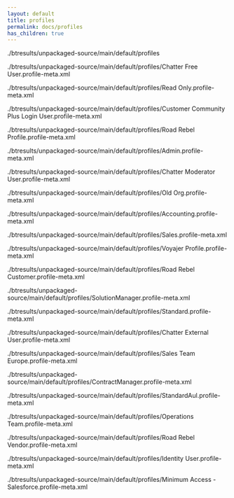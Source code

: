 ```yaml
---
layout: default
title: profiles
permalink: docs/profiles
has_children: true
---
```




./btresults/unpackaged-source/main/default/profiles

./btresults/unpackaged-source/main/default/profiles/Chatter Free User.profile-meta.xml

./btresults/unpackaged-source/main/default/profiles/Read Only.profile-meta.xml

./btresults/unpackaged-source/main/default/profiles/Customer Community Plus Login User.profile-meta.xml

./btresults/unpackaged-source/main/default/profiles/Road Rebel Profile.profile-meta.xml

./btresults/unpackaged-source/main/default/profiles/Admin.profile-meta.xml

./btresults/unpackaged-source/main/default/profiles/Chatter Moderator User.profile-meta.xml

./btresults/unpackaged-source/main/default/profiles/Old Org.profile-meta.xml

./btresults/unpackaged-source/main/default/profiles/Accounting.profile-meta.xml

./btresults/unpackaged-source/main/default/profiles/Sales.profile-meta.xml

./btresults/unpackaged-source/main/default/profiles/Voyajer Profile.profile-meta.xml

./btresults/unpackaged-source/main/default/profiles/Road Rebel Customer.profile-meta.xml

./btresults/unpackaged-source/main/default/profiles/SolutionManager.profile-meta.xml

./btresults/unpackaged-source/main/default/profiles/Standard.profile-meta.xml

./btresults/unpackaged-source/main/default/profiles/Chatter External User.profile-meta.xml

./btresults/unpackaged-source/main/default/profiles/Sales Team Europe.profile-meta.xml

./btresults/unpackaged-source/main/default/profiles/ContractManager.profile-meta.xml

./btresults/unpackaged-source/main/default/profiles/StandardAul.profile-meta.xml

./btresults/unpackaged-source/main/default/profiles/Operations Team.profile-meta.xml

./btresults/unpackaged-source/main/default/profiles/Road Rebel Vendor.profile-meta.xml

./btresults/unpackaged-source/main/default/profiles/Identity User.profile-meta.xml

./btresults/unpackaged-source/main/default/profiles/Minimum Access - Salesforce.profile-meta.xml

